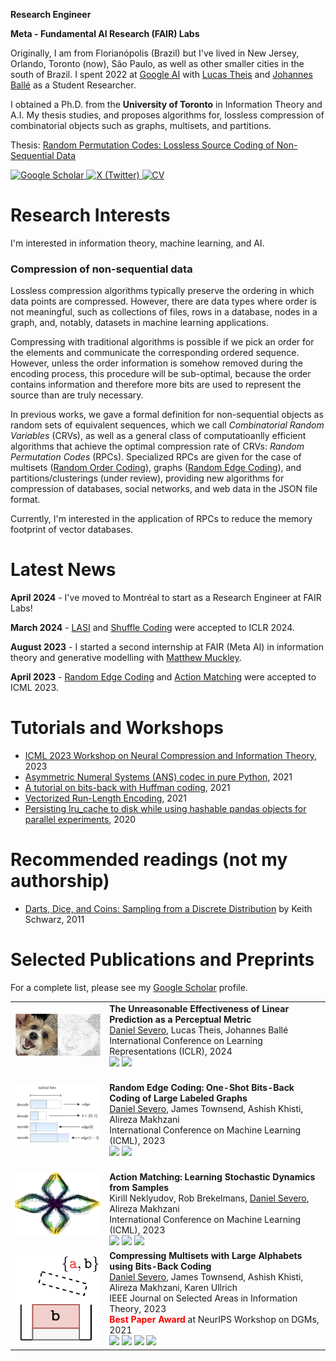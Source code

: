 
**Research Engineer**

**Meta - Fundamental AI Research (FAIR) Labs**

Originally, I am from Florianópolis (Brazil) but I've lived in New Jersey, Orlando, Toronto (now), São Paulo, as well as other smaller cities in the south of Brazil.
I spent 2022 at [Google AI](https://ai.google/) with [Lucas Theis](http://theis.io/) and [Johannes Ballé](https://balle.io/) as a Student Researcher.

I obtained a Ph.D. from the **University of Toronto** in Information Theory and A.I.
My thesis studies, and proposes algorithms for, lossless compression of combinatorial objects such as graphs, multisets, and partitions.

Thesis: [Random Permutation Codes: Lossless Source Coding of Non-Sequential Data](https://arxiv.org/abs/2411.14879)

[![Google Scholar](https://img.shields.io/badge/Google%20Scholar-4285F4?style=for-the-badge&logo=google-scholar&logoColor=white)
](https://scholar.google.com/citations?user=5bQjLz4AAAAJ&hl=en)
[![X (Twitter)](https://img.shields.io/badge/X-000000.svg?style=for-the-badge&logo=X&logoColor=white)
](https://twitter.com/_dsevero)
[![CV](https://img.shields.io/badge/CV%20&#40;last%20updated%20October%202023&#41;-009900?style=for-the-badge&logoColor=white)](https://github.com/dsevero/dsevero/blob/master/static/cv.pdf)

# Research Interests
I'm interested in information theory, machine learning, and AI.

### Compression of non-sequential data
Lossless compression algorithms typically preserve the ordering in which data points are compressed.
However, there are data types where order is not meaningful, such as collections of files, rows in a database, nodes in a graph, and, notably, datasets in machine learning applications.

Compressing with traditional algorithms is possible if we pick an order for the elements and communicate the corresponding ordered sequence.
However, unless the order information is somehow removed during the encoding process, this procedure will be sub-optimal, because the order contains information and therefore more bits are used to represent the source than are truly necessary.

In previous works, we gave a formal definition for non-sequential objects as random sets of equivalent sequences, which we call _Combinatorial Random Variables_ (CRVs), as well as a general class of computatioanlly efficient algorithms that achieve the optimal compression rate of CRVs: _Random Permutation Codes_ (RPCs).
Specialized RPCs are given for the case of multisets ([Random Order Coding](https://arxiv.org/abs/2107.09202)), graphs ([Random Edge Coding](https://arxiv.org/abs/2305.09705)), and partitions/clusterings (under review), providing new algorithms for compression of databases, social networks, and web data in the JSON file format.

Currently, I'm interested in the application of RPCs to reduce the memory footprint of vector databases.

# Latest News
**April 2024** - I've moved to Montréal to start as a Research Engineer at FAIR Labs!

**March 2024** - [LASI](https://arxiv.org/abs/2310.05986) and [Shuffle Coding](https://openreview.net/pdf?id=PggJ9CbEN7) were accepted to ICLR 2024.

**August 2023** - I started a second internship at FAIR (Meta AI) in information theory and generative modelling with [Matthew Muckley](https://mmuckley.github.io/).

**April 2023** - [Random Edge Coding](https://arxiv.org/abs/2305.09705) and [Action Matching](https://arxiv.org/abs/2210.06662) were accepted to ICML 2023.

# Tutorials and Workshops
- [ICML 2023 Workshop on Neural Compression and Information Theory](https://neuralcompression.github.io/workshop23), 2023
- [Asymmetric Numeral Systems (ANS) codec in pure Python](https://gist.github.com/dsevero/7e02d96e079ce44b89ff33d7a1ce1738), 2021
- [A tutorial on bits-back with Huffman coding](https://gist.github.com/dsevero/8e7c38b44953964d3b9873b6bd96d9b2), 2021
- [Vectorized Run-Length Encoding](https://gist.github.com/dsevero/693677754798e21f539e4e11a3103576), 2021
- [Persisting lru_cache to disk while using hashable pandas objects for parallel experiments](https://gist.github.com/dsevero/252a5f280600c6b1118ed42826d188a9), 2020

# Recommended readings (not my authorship)
- [Darts, Dice, and Coins: Sampling from a Discrete Distribution](https://www.keithschwarz.com/darts-dice-coins/) by Keith Schwarz, 2011


# Selected Publications and Preprints
For a complete list, please see my [Google Scholar](https://scholar.google.com/citations?user=5bQjLz4AAAAJ&hl=en) profile.

<div align="center">
<table>
  <tr>
    <td width="30%"><img src="static/lasi-thumbnail.png" width="300"></td>
    <td width="70%">
      <b>The Unreasonable Effectiveness of Linear Prediction as a Perceptual Metric</b><br>
      <u>Daniel Severo</u>, Lucas Theis, Johannes Ballé<br>
      International Conference on Learning Representations (ICLR), 2024<br>
      <a href="https://arxiv.org/abs/2310.05986"><img src="https://img.shields.io/badge/arXiv-b31b1b.svg?style=flat"></a>
      <a href="https://github.com/dsevero/Linear-Autoregressive-Similarity-Index"><img src="https://img.shields.io/badge/code-grey.svg?logo=github&style=flat"></a>
    </td>
  </tr>
  <tr>
    <td width="30%"><img src="static/rec.svg" width="300"></td>
    <td width="70%">
      <br>
      <b>Random Edge Coding: One-Shot Bits-Back Coding of Large Labeled Graphs</b><br>
      <u>Daniel Severo</u>, James Townsend, Ashish Khisti, Alireza Makhzani<br>
      International Conference on Machine Learning (ICML), 2023 <br>
      <a href="https://arxiv.org/abs/2305.09705"><img src="https://img.shields.io/badge/arXiv-b31b1b.svg?style=flat"></a>
      <a href="https://github.com/dsevero/Random-Edge-Coding"><img src="https://img.shields.io/badge/code-grey.svg?logo=github&style=flat"></a>
    </td>
  </tr>
  <tr>
    <td width="30%"><img src="static/am-thumbnail.png" width="300"></td>
    <td width="70%">
      <br>
      <b>Action Matching: Learning Stochastic Dynamics from Samples</b><br>
      Kirill Neklyudov, Rob Brekelmans, <u>Daniel Severo</u>, Alireza Makhzani<br>
      International Conference on Machine Learning (ICML), 2023 <br>
      <a href="https://arxiv.org/abs/2210.06662"><img src="https://img.shields.io/badge/arXiv-b31b1b.svg?style=flat"></a>
      <a href="https://github.com/necludov/jam"><img src="https://img.shields.io/badge/code-grey.svg?logo=github&style=flat"></a>
      <a href="https://www.youtube.com/watch?v=35uEI5ryDRQ"><img src="https://img.shields.io/badge/video-0A75AD.svg?logo=youtube&style=flat"></a>
    </td>
  </tr>
  <tr>
    <td width="30%"><img src="static/bbms-thumbnail-pop.png" width="200"></td>
    <td width="70%">
      <b>Compressing Multisets with Large Alphabets using Bits-Back Coding</b><br>
      <u>Daniel Severo</u>, James Townsend, Ashish Khisti, Alireza Makhzani, Karen Ullrich<br>
      IEEE Journal on Selected Areas in Information Theory, 2023<br>
      <span style="color:red"><b>Best Paper Award</b></span> at NeurIPS Workshop on DGMs, 2021<br>
      <a href="https://arxiv.org/abs/2107.09202"><img src="https://img.shields.io/badge/arXiv-b31b1b.svg?style=flat"></a>
      <a href="https://github.com/facebookresearch/multiset-compression"><img src="https://img.shields.io/badge/code-grey.svg?logo=github&style=flat"></a>
      <a href="https://youtube.com/watch?v=Gwf9_t-JjsQ"><img src="https://img.shields.io/badge/video-0A75AD.svg?logo=youtube&style=flat"></a>
      <a href="https://dsevero.com/severo-townsend-dcc22-multisets.pdf"><img src="https://img.shields.io/badge/slides-065535.svg?logo=latex&style=flat"></a>
    </td>
  </tr>
</table>
</div>
